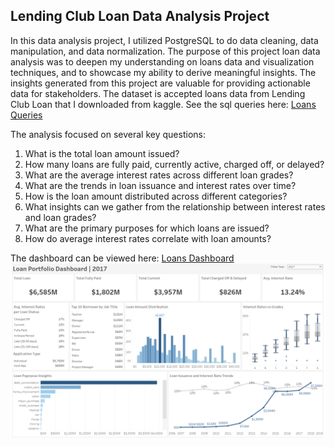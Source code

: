 ## Lending Club Loan Data Analysis Project
In this data analysis project, I utilized PostgreSQL to do data cleaning, data manipulation, and data normalization. The purpose of this project loan data analysis was to deepen my understanding on loans data and visualization techniques, and to showcase my ability to derive meaningful insights. The insights generated from this project are valuable for providing actionable data for stakeholders. The dataset is accepted loans data from Lending Club Loan that I downloaded from kaggle. See the sql queries here: [Loans Queries](./sql_queries/loans_query.sql)

The analysis focused on several key questions:
1. What is the total loan amount issued?
2. How many loans are fully paid, currently active, charged off, or delayed?
3. What are the average interest rates across different loan grades?
4. What are the trends in loan issuance and interest rates over time?
5. How is the loan amount distributed across different categories?
6. What insights can we gather from the relationship between interest rates and loan grades?
7. What are the primary purposes for which loans are issued?
8. How do average interest rates correlate with loan amounts?

The dashboard can be viewed here: [Loans Dashboard](https://public.tableau.com/app/profile/steven.vincent.zabala/viz/loans_dashboard/Dashboard12)
![Loans_dashboard](https://github.com/vincez09/Portfolio/blob/main/Lending_club_loan_data_analysis/images/loans_dashboard.PNG)

